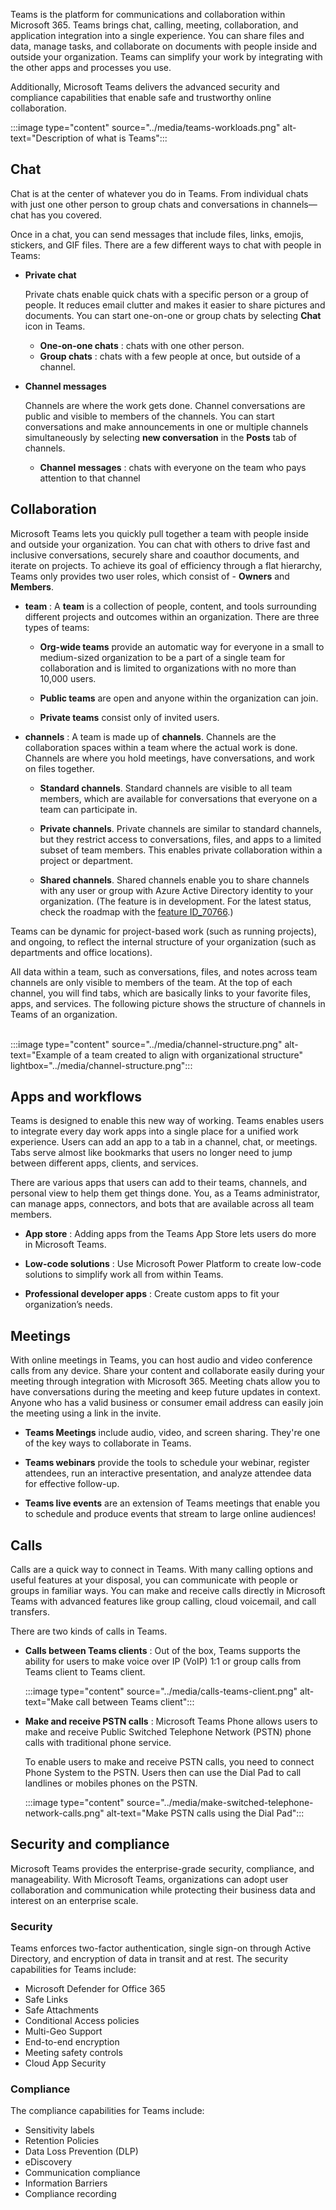 Teams is the platform for communications and collaboration within Microsoft 365. Teams brings chat, calling, meeting, collaboration, and application integration into a single experience. You can share files and data, manage tasks, and collaborate on documents with people inside and outside your organization. Teams can simplify your work by integrating with the other apps and processes you use.

Additionally, Microsoft Teams delivers the advanced security and compliance capabilities that enable safe and trustworthy online collaboration.

‎:::image type="content" source="../media/teams-workloads.png" alt-text="Description of what is Teams":::

## Chat

Chat is at the center of whatever you do in Teams. From individual chats with just one other person to group chats and conversations in channels—chat has you covered. 

Once in a chat, you can send messages that include files, links, emojis, stickers, and GIF files. There are a few different ways to chat with people in Teams:

* **Private chat** 

    Private chats enable quick chats with a specific person or a group of people. It reduces email clutter and makes it easier to share pictures and documents. You can start one-on-one or group chats by selecting **Chat** icon in Teams. 
    
    * **One-on-one chats** : chats with one other person.
    * **Group chats** : chats with a few people at once, but outside of a channel.

* **Channel messages**

    Channels are where the work gets done. Channel conversations are public and visible to members of the channels. You can start conversations and make announcements in one or multiple channels simultaneously by selecting **new conversation** in the **Posts** tab of channels. 

    * **Channel messages** : chats with everyone on the team who pays attention to that channel


## Collaboration
Microsoft Teams lets you quickly pull together a team with people inside and outside your organization. You can chat with others to drive fast and inclusive conversations, securely share and coauthor documents, and iterate on projects. To achieve its goal of efficiency through a flat hierarchy, Teams only provides two user roles, which consist of - **Owners** and **Members**.

* **team** : A **team** is a collection of people, content, and tools surrounding different projects and outcomes within an organization. There are three types of teams:

    * **Org-wide teams** provide an automatic way for everyone in a small to medium-sized organization to be a part of a single team for collaboration and is limited to organizations with no more than 10,000 users.

    * **Public teams** are open and anyone within the organization can join. 
    * **Private teams** consist only of invited users.
    

* **channels** : A team is made up of **channels**. Channels are the collaboration spaces within a team where the actual work is done. Channels are where you hold meetings, have conversations, and work on files together.

    * **Standard channels**. Standard channels are visible to all team members, which are available for conversations that everyone on a team can participate in. 

    * **Private channels**. Private channels are similar to standard channels, but they restrict access to conversations, files, and apps to a limited subset of team members. This enables private collaboration within a project or department. 

    * **Shared channels**. Shared channels enable you to share channels with any user or group with Azure Active Directory identity to your organization. (The feature is in development. For the latest status, check the roadmap with the [feature ID_70766](https://www.microsoft.com/microsoft-365/roadmap?filters=&searchterms=70766&azure-portal=true).)

Teams can be dynamic for project-based work (such as running projects), and ongoing, to reflect the internal structure of your organization (such as departments and office locations). 

All data within a team, such as conversations, files, and notes across team channels are only visible to members of the team. At the top of each channel, you will find tabs, which are basically links to your favorite files, apps, and services. The following picture shows the structure of channels in Teams of an organization.  
‎

‎:::image type="content" source="../media/channel-structure.png" alt-text="Example of a team created to align with organizational structure" lightbox="../media/channel-structure.png":::


## Apps and workflows
Teams is designed to enable this new way of working. Teams enables users to integrate every day work apps into a single place for a unified work experience. Users can add an app to a tab in a channel, chat, or meetings. Tabs serve almost like bookmarks that users no longer need to jump between different apps, clients, and services. 

There are various apps that users can add to their teams, channels, and personal view to help them get things done. You, as a Teams administrator, can manage apps, connectors, and bots that are available across all team members.  

* **App store** : Adding apps from the Teams App Store lets users do more in Microsoft Teams.

* **Low-code solutions** : Use Microsoft Power Platform to create low-code solutions to simplify work all from within Teams.

* **Professional developer apps** : Create custom apps to fit your organization’s needs.

## Meetings

With online meetings in Teams, you can host audio and video conference calls from any device. Share your content and collaborate easily during your meeting through integration with Microsoft 365. Meeting chats allow you to have conversations during the meeting and keep future updates in context. Anyone who has a valid business or consumer email address can easily join the meeting using a link in the invite. 

* **Teams Meetings** include audio, video, and screen sharing. They're one of the key ways to collaborate in Teams.

* **Teams webinars** provide the tools to schedule your webinar, register attendees, run an interactive presentation, and analyze attendee data for effective follow-up.

* **Teams live events** are an extension of Teams meetings that enable you to schedule and produce events that stream to large online audiences!

## Calls

Calls are a quick way to connect in Teams. With many calling options and useful features at your disposal, you can communicate with people or groups in familiar ways. You can make and receive calls directly in Microsoft Teams with advanced features like group calling, cloud voicemail, and call transfers. 

There are two kinds of calls in Teams. 

* **Calls between Teams clients** : Out of the box, Teams supports the ability for users to make voice over IP (VoIP) 1:1 or group calls from Teams client to Teams client.

    ‎:::image type="content" source="../media/calls-teams-client.png" alt-text="Make call between Teams client":::

* **Make and receive PSTN calls** : Microsoft Teams Phone allows users to make and receive Public Switched Telephone Network (PSTN) phone calls with traditional phone service. 

    To enable users to make and receive PSTN calls, you need to connect Phone System to the PSTN. Users then can use the Dial Pad to call landlines or mobiles phones on the PSTN.

     ‎:::image type="content" source="../media/make-switched-telephone-network-calls.png" alt-text="Make PSTN calls using the Dial Pad":::



## Security and compliance

Microsoft Teams provides the enterprise-grade security, compliance, and manageability. With Microsoft Teams, organizations can adopt user collaboration and communication while protecting their business data and interest on an enterprise scale. 

### Security
Teams enforces two-factor authentication, single sign-on through Active Directory, and encryption of data in transit and at rest. The security capabilities for Teams include:

* Microsoft Defender for Office 365
* Safe Links
* Safe Attachments
* Conditional Access policies
* Multi-Geo Support
* End-to-end encryption
* Meeting safety controls
* Cloud App Security
 
### Compliance
The compliance capabilities for Teams include:

* Sensitivity labels
* Retention Policies
* Data Loss Prevention (DLP)
* eDiscovery
* Communication compliance
* Information Barriers
* Compliance recording

 


 



 




 


